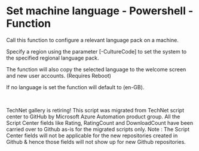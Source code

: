 ﻿Set machine language - Powershell - Function
============================================

            

Call this function to configure a relevant language pack on a machine.


Specify a region using the parameter [-CultureCode] to set the system to the specified regional language pack.


The function will also copy the selected language to the welcome screen and new user accounts. (Requires Reboot)


If no language is set the function will default to (en-GB).

 

        
    
TechNet gallery is retiring! This script was migrated from TechNet script center to GitHub by Microsoft Azure Automation product group. All the Script Center fields like Rating, RatingCount and DownloadCount have been carried over to Github as-is for the migrated scripts only. Note : The Script Center fields will not be applicable for the new repositories created in Github & hence those fields will not show up for new Github repositories.
